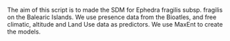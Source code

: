 The aim of this script is to made the SDM for Ephedra fragilis subsp. fragilis on the Balearic Islands.
We use presence data from the Bioatles, and free climatic, altitude and Land Use data as predictors.
We use MaxEnt to create the models.
